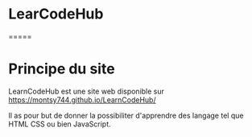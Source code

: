# LearCodeHub 

=====

# Principe du site 

LearnCodeHub est une site web disponible sur https://montsy744.github.io/LearnCodeHub/

Il as pour but de donner la possibiliter d'apprendre des langage tel que HTML CSS ou bien JavaScript.